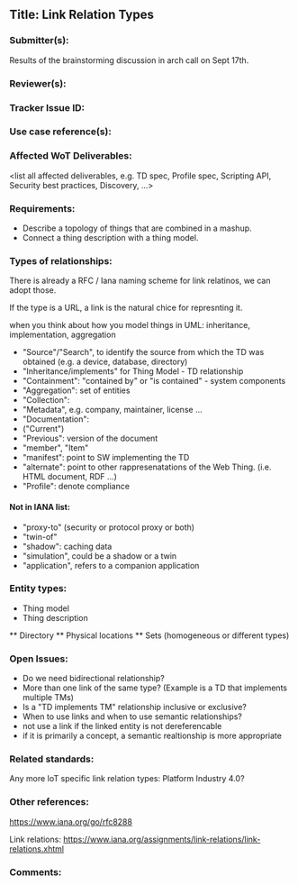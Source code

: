 ## Title: Link Relation Types

### Submitter(s):

Results of the brainstorming discussion in arch call on Sept 17th.

### Reviewer(s):

<reviewers>

### Tracker Issue ID:

<please leave blank>

### Use case reference(s):

<link to corresponding use case https://github.com/w3c/wot-architecture/blob/master/USE-CASES/xyz.md >

### Affected WoT Deliverables:

<list all affected deliverables, e.g. TD spec, Profile spec, Scripting API, Security best practices, Discovery, ...>

### Requirements:

- Describe a topology of things that are combined in a mashup.
- Connect a thing description with a thing model.

### Types of relationships:

There is already a RFC / Iana naming scheme for link relatinos, we can adopt those.

If the type is a URL, a link is the natural chice for represnting it.

when you think about how you model things in UML: inheritance, implementation, aggregation

- "Source"/"Search", to identify the source from which the TD was obtained (e.g. a device, database, directory)
- "Inheritance/implements" for Thing Model - TD relationship
- "Containment": "contained by" or "is contained" - system components
- "Aggregation": set of entities
- "Collection":
- "Metadata", e.g. company, maintainer, license ...
- "Documentation":
- ("Current")
- "Previous": version of the document
- "member", "Item"
- "manifest": point to SW implementing the TD
- "alternate": point to other rappresenatations of the Web Thing. (i.e. HTML document, RDF ...)
- "Profile": denote compliance

#### Not in IANA list:
- "proxy-to" (security or protocol proxy or both)
- "twin-of"
- "shadow": caching data
- "simulation", could be a shadow or a twin
- "application", refers to a companion application

### Entity types:
* Thing model
* Thing description

** Directory
** Physical locations
** Sets (homogeneous or different types)


### Open Issues:

* Do we need bidirectional relationship?
* More than one link of the same type? (Example is a TD that implements multiple TMs)
* Is a "TD implements TM" relationship inclusive or exclusive?
* When to use links and when to use semantic relationships?
* not use a link if the linked entity is not dereferencable
* if it is primarily a concept, a semantic realtionship is more appropriate

### Related standards:

<list related standards>
Any more IoT specific link relation types: Platform Industry 4.0?

### Other references:

https://www.iana.org/go/rfc8288

Link relations:
https://www.iana.org/assignments/link-relations/link-relations.xhtml


### Comments:

<additional comments>
